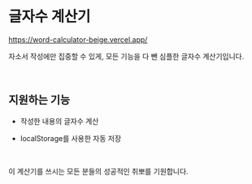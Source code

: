 # 글자수 계산기

https://word-calculator-beige.vercel.app/

자소서 작성에만 집중할 수 있게, 모든 기능을 다 뺀 심플한 글자수 계산기입니다.

</br>

## 지원하는 기능

- 작성한 내용의 글자수 계산

- localStorage를 사용한 자동 저장

</br>

이 계산기를 쓰시는 모든 분들의 성공적인 취뽀를 기원합니다.